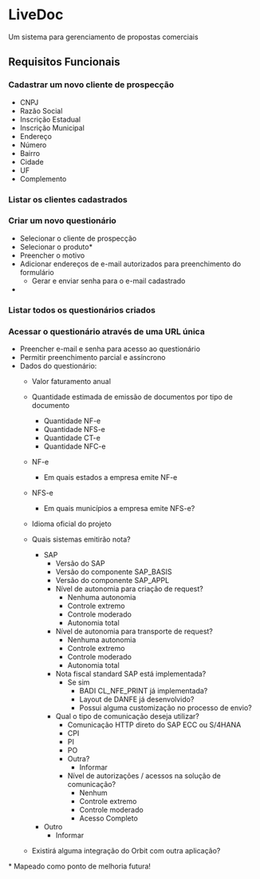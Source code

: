 # LiveDoc
Um sistema para gerenciamento de propostas comerciais

## Requisitos Funcionais

### Cadastrar um novo cliente de prospecção

- CNPJ
- Razão Social
- Inscrição Estadual
- Inscrição Municipal
- Endereço
- Número
- Bairro
- Cidade
- UF
- Complemento

### Listar os clientes cadastrados

### Criar um novo questionário
- Selecionar o cliente de prospecção
- Selecionar o produto*
- Preencher o motivo
- Adicionar endereços de e-mail autorizados para preenchimento do formulário
  - Gerar e enviar senha para o e-mail cadastrado
- 

### Listar todos os questionários criados

### Acessar o questionário através de uma URL única

- Preencher e-mail e senha para acesso ao questionário
- Permitir preenchimento parcial e assíncrono
- Dados do questionário:
  - Valor faturamento anual
  - Quantidade estimada de emissão de documentos por tipo de documento 
    - Quantidade NF-e
    - Quantidade NFS-e
    - Quantidade CT-e
    - Quantidade NFC-e
  - NF-e
    - Em quais estados a empresa emite NF-e
  - NFS-e
    - Em quais municípios a empresa emite NFS-e?
  - Idioma oficial do projeto
  - Quais sistemas emitirão nota?
    - SAP
      - Versão do SAP
      - Versão do componente SAP_BASIS
      - Versão do componente SAP_APPL
      - Nível de autonomia para criação de request?
        - Nenhuma autonomia
        - Controle extremo
        - Controle moderado
        - Autonomia total
      - Nível de autonomia para transporte de request?
        - Nenhuma autonomia
        - Controle extremo
        - Controle moderado
        - Autonomia total
      - Nota fiscal standard SAP está implementada?
        - Se sim
          - BADI CL_NFE_PRINT já implementada?
          - Layout de DANFE já desenvolvido?
          - Possui alguma customização no processo de envio?
      - Qual o tipo de comunicação deseja utilizar?
        - Comunicação HTTP direto do SAP ECC ou S/4HANA
        - CPI
        - PI
        - PO
        - Outra?
          - Informar
        - Nível de autorizações / acessos na solução de comunicação?
          - Nenhum
          - Controle extremo
          - Controle moderado
          - Acesso Completo
    - Outro
      - Informar

  - Existirá alguma integração do Orbit com outra aplicação?
  
\* Mapeado como ponto de melhoria futura!
